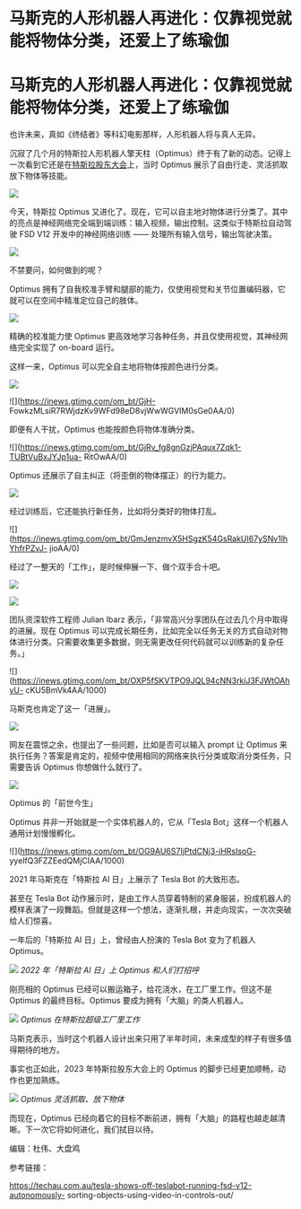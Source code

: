 # 马斯克的人形机器人再进化：仅靠视觉就能将物体分类，还爱上了练瑜伽

# 马斯克的人形机器人再进化：仅靠视觉就能将物体分类，还爱上了练瑜伽

也许未来，真如《终结者》等科幻电影那样，人形机器人将与真人无异。

沉寂了几个月的特斯拉人形机器人擎天柱（Optimus）终于有了新的动态。记得上一次看到它还是在[特斯拉股东大会](https://new.qq.com/rain/a/20230517A044V600)上，当时
Optimus 展示了自由行走、灵活抓取放下物体等技能。

![](https://inews.gtimg.com/om_bt/GvNGVavhlnaQceOy3-sgbmibAKzh78yVU9r9W2viC15lMAA/0)

今天，特斯拉 Optimus 又进化了。现在，它可以自主地对物体进行分类了。其中的亮点是神经网络完全端到端训练：输入视频，输出控制。这类似于特斯拉自动驾驶
FSD V12 开发中的神经网络训练 —— 处理所有输入信号，输出驾驶决策。

![](https://inews.gtimg.com/om_bt/OrN2lj8wke_Rf1RJvztdioMdS9DiFE0c9kj-v27glX4yQAA/1000)

不禁要问，如何做到的呢？

Optimus 拥有了自我校准手臂和腿部的能力，仅使用视觉和关节位置编码器，它就可以在空间中精准定位自己的肢体。

![](https://inews.gtimg.com/om_bt/Gb8hal7U_ozFjuZAvC6GS0gpUwudvhFkoZpKj6LMnxVvkAA/0)

精确的校准能力使 Optimus 更高效地学习各种任务，并且仅使用视觉，其神经网络完全实现了 on-board 运行。

这样一来，Optimus 可以完全自主地将物体按颜色进行分类。

![](https://inews.gtimg.com/om_bt/GAPf2SBEDdk15bFjrMX4y0sCJEcBsRXcWqQCqSlbJC1aYAA/0)

![](https://inews.gtimg.com/om_bt/GjH-
FowkzMLsiR7RWjdzKv9WFd98eD8vjWwWGVIM0sGe0AA/0)

即便有人干扰，Optimus 也能按颜色将物体准确分类。

![](https://inews.gtimg.com/om_bt/GjRv_fg8gnGzjPAqux7Zqk1-TUBtVuBxJYJp1ua-
RitOwAA/0)

Optimus 还展示了自主纠正（将歪倒的物体摆正）的行为能力。

![](https://inews.gtimg.com/om_bt/Gu09JnKwdigSUVyIpnLQiPK1P8T7yMX1SeEgRdlDvfYWoAA/0)

经过训练后，它还能执行新任务，比如将分类好的物体打乱。

![](https://inews.gtimg.com/om_bt/GmJenzmvX5HSgzK54GsRakUI67ySNv1lhYhfrPZvJ-
jioAA/0)

经过了一整天的「工作」，是时候伸展一下、做个双手合十吧。

![](https://inews.gtimg.com/om_bt/GkDl61XpBHWygs1KzDqh_Pab9SIEJKH0L-_mCeSfo9XaAAA/0)

![](https://inews.gtimg.com/om_bt/G3OJcfln6anHO71YLqlYVc1YY0sAMBe_flNcZdj7ujd7IAA/0)

团队资深软件工程师 Julian Ibarz 表示，「非常高兴分享团队在过去几个月中取得的进展。现在 Optimus
可以完成长期任务，比如完全以任务无关的方式自动对物体进行分类。只需要收集更多数据，则无需更改任何代码就可以训练新的复杂任务。」

![](https://inews.gtimg.com/om_bt/OXP5fSKVTPO9JQL94cNN3rkiJ3FJWtOAhyU-
cKU5BmVk4AA/1000)

马斯克也肯定了这一「进展」。

![](https://inews.gtimg.com/om_bt/OsJ7FfzCP6PgvAntvTQQ3jNwe2zaFBPznxieGxGAVhfcAAA/1000)

网友在震惊之余，也提出了一些问题，比如是否可以输入 prompt 让 Optimus
来执行任务？答案是肯定的，视频中使用相同的网络来执行分类或取消分类任务，只需要告诉 Optimus 你想做什么就行了。

![](https://inews.gtimg.com/om_bt/O2leMBb44IhvmtrencZW5omR_0O5KPbp48Fw2jk9NSO8oAA/1000)

Optimus 的「前世今生」

Optimus 并非一开始就是一个实体机器人的，它从「Tesla Bot」这样一个机器人通用计划慢慢孵化。

![](https://inews.gtimg.com/om_bt/OG9AU6S7IjPtdCNj3-iHRsIsoG-
yyelfQ3FZZEedQMjCIAA/1000)

2021 年马斯克在「特斯拉 AI 日」上展示了 Tesla Bot 的大致形态。

甚至在 Tesla Bot
动作展示时，是由工作人员穿着特制的紧身服装，扮成机器人的模样表演了一段舞蹈。但就是这样一个想法，逐渐扎根，并走向现实，一次次突破给人们惊喜。

一年后的「特斯拉 AI 日」上，曾经由人扮演的 Tesla Bot 变为了机器人 Optimus。

![](https://inews.gtimg.com/om_bt/GEQxdEakhizfEscdoEz_X6TqmjLDKvLy4vRVM6ryyFZaUAA/0)
_2022 年「特斯拉 AI 日」上 Optimus 和人们打招呼_

刚亮相的 Optimus 已经可以搬运箱子，给花浇水，在工厂里工作。但这不是 Optimus 的最终目标。Optimus 要成为拥有「大脑」的类人机器人。

![](https://inews.gtimg.com/om_bt/GIqmUTIMQC3G9ommCfjSQbLeIQSpN7yX3iHxWbPKB7zkkAA/0)
_Optimus 在特斯拉超级工厂里工作_

马斯克表示，当时这个机器人设计出来只用了半年时间，未来成型的样子有很多值得期待的地方。

事实也正如此，2023 年特斯拉股东大会上的 Optimus 的脚步已经更加顺畅，动作也更加熟练。

![](https://inews.gtimg.com/om_bt/GNzQf5gy1evLoqobiybHIgO7hBtEoqX77Qyhdqt82L1vUAA/0)
_Optimus 灵活抓取、放下物体_

而现在，Optimus 已经向着它的目标不断前进，拥有「大脑」的路程也越走越清晰。下一次它将如何进化，我们拭目以待。

编辑：杜伟、大盘鸡

参考链接：

https://techau.com.au/tesla-shows-off-teslabot-running-fsd-v12-autonomously-
sorting-objects-using-video-in-controls-out/


